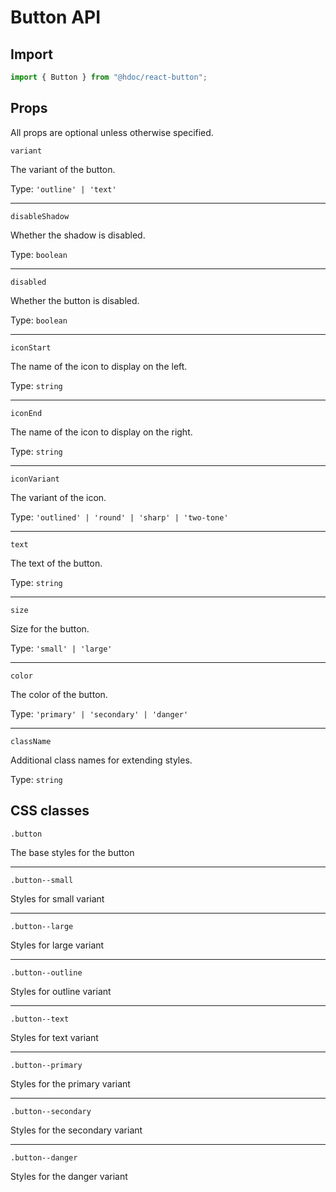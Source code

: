 # Button API

## Import

```jsx
import { Button } from "@hdoc/react-button";
```

## Props

All props are optional unless otherwise specified.

`variant`

The variant of the button.

Type: `'outline' | 'text'`

---

`disableShadow`

Whether the shadow is disabled.

Type: `boolean`

---

`disabled`

Whether the button is disabled.

Type: `boolean`

---

`iconStart`

The name of the icon to display on the left.

Type: `string`

---

`iconEnd`

The name of the icon to display on the right.

Type: `string`

---

`iconVariant`

The variant of the icon.

Type: `'outlined' | 'round' | 'sharp' | 'two-tone'`

---

`text`

The text of the button.

Type: `string`

---

`size`

Size for the button.

Type: `'small' | 'large'`

---

`color`

The color of the button.

Type: `'primary' | 'secondary' | 'danger'`

---

`className`

Additional class names for extending styles.

Type: `string`

## CSS classes

`.button`

The base styles for the button

---

`.button--small`

Styles for small variant

---

`.button--large`

Styles for large variant

---

`.button--outline`

Styles for outline variant

---

`.button--text`

Styles for text variant

---

`.button--primary`

Styles for the primary variant

---

`.button--secondary`

Styles for the secondary variant

---

`.button--danger`

Styles for the danger variant
